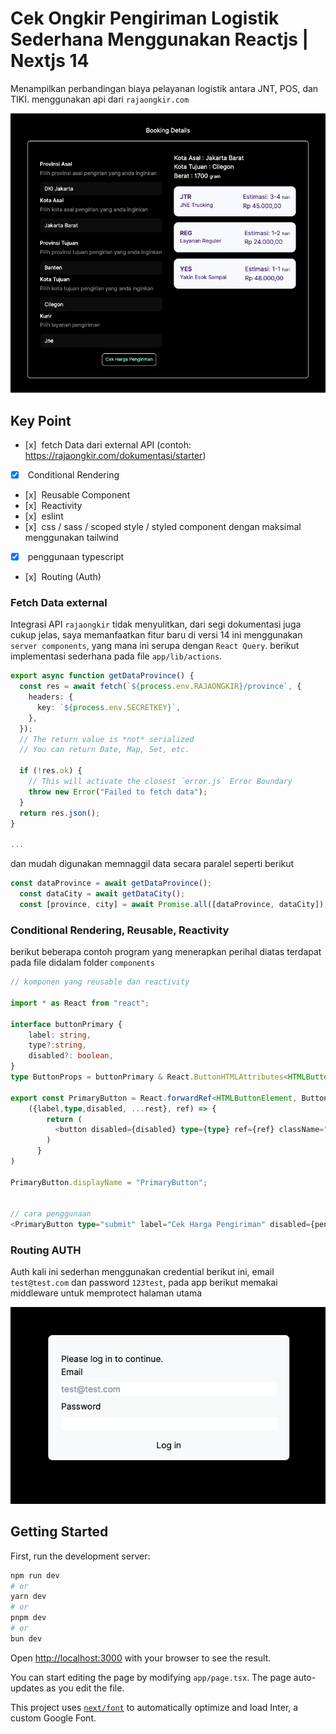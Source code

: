 

# Cek Ongkir Pengiriman Logistik Sederhana Menggunakan Reactjs | Nextjs 14 

Menampilkan perbandingan biaya pelayanan logistik antara JNT, POS, dan TIKI. menggunakan api dari `rajaongkir.com`

![tampilan depan](./sc-homepage.png)


## Key Point

- [x]  fetch Data dari external API (contoh: https://rajaongkir.com/dokumentasi/starter)
- [x]  Conditional Rendering
- [x]  Reusable Component
- [x]  Reactivity
- [x]  eslint
- [x]  css / sass / scoped style / styled component dengan maksimal menggunakan tailwind
- [x]  penggunaan typescript
- [x]  Routing (Auth)

### Fetch Data external

Integrasi API `rajaongkir` tidak menyulitkan, dari segi dokumentasi juga cukup jelas, saya memanfaatkan fitur baru di versi 14 ini menggunakan `server components`, yang mana ini serupa dengan `React Query`.
berikut implementasi sederhana pada file `app/lib/actions`.

```typescript
export async function getDataProvince() {
  const res = await fetch(`${process.env.RAJAONGKIR}/province`, {
    headers: {
      key: `${process.env.SECRETKEY}`,
    },
  });
  // The return value is *not* serialized
  // You can return Date, Map, Set, etc.

  if (!res.ok) {
    // This will activate the closest `error.js` Error Boundary
    throw new Error("Failed to fetch data");
  }
  return res.json();
}

...
```
dan mudah digunakan memnaggil data secara paralel seperti berikut

```typescript
const dataProvince = await getDataProvince();
  const dataCity = await getDataCity();
  const [province, city] = await Promise.all([dataProvince, dataCity]);
```

### Conditional Rendering, Reusable, Reactivity

berikut beberapa contoh program yang menerapkan perihal diatas terdapat pada file didalam folder `components`

```typescript
// komponen yang reusable dan reactivity 

import * as React from "react";

interface buttonPrimary {
    label: string,
    type?:string,
    disabled?: boolean,
}
type ButtonProps = buttonPrimary & React.ButtonHTMLAttributes<HTMLButtonElement>;

export const PrimaryButton = React.forwardRef<HTMLButtonElement, ButtonProps>(
    ({label,type,disabled, ...rest}, ref) => {
        return (
          <button disabled={disabled} type={type} ref={ref} className="p-2 w-auto outline outline-2 outline-slate-50 text-teal-200 hover:text-black hover:bg-slate-50 text-xs rounded-md" {...rest}>{label}</button>
        )
      }
) 

PrimaryButton.displayName = "PrimaryButton";


// cara penggunaan
<PrimaryButton type="submit" label="Cek Harga Pengiriman" disabled={pending}/>
```

### Routing AUTH

Auth kali ini sederhan menggunakan credential berikut ini, email `test@test.com` dan password `123test`, pada app berikut memakai middleware untuk memprotect halaman utama

![loginpage](./login.png)



## Getting Started

First, run the development server:

```bash
npm run dev
# or
yarn dev
# or
pnpm dev
# or
bun dev
```

Open [http://localhost:3000](http://localhost:3000) with your browser to see the result.

You can start editing the page by modifying `app/page.tsx`. The page auto-updates as you edit the file.

This project uses [`next/font`](https://nextjs.org/docs/basic-features/font-optimization) to automatically optimize and load Inter, a custom Google Font.


